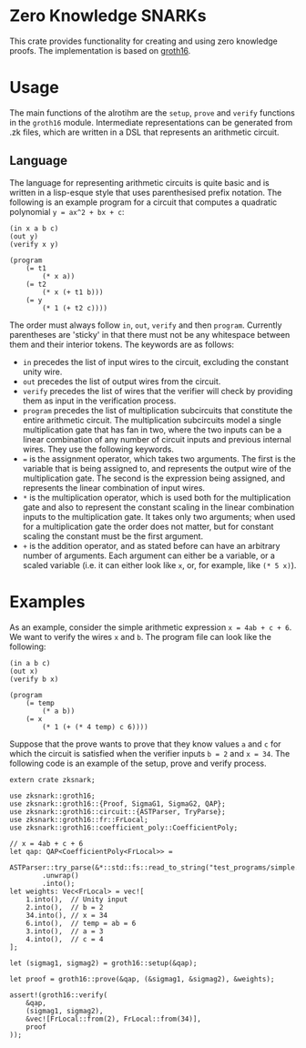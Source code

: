 # Zero Knowledge SNARKs

This crate provides functionality for creating and using zero knowledge
proofs. The implementation is based on
 [groth16](https://eprint.iacr.org/2016/260.pdf).

# Usage

The main functions of the alrotihm are the `setup`, `prove` and `verify`
functions in the `groth16` module. Intermediate representations can be
generated from .zk files, which are written in a DSL that represents an
arithmetic circuit.

## Language

The language for representing arithmetic circuits is quite basic and is
written in a lisp-esque style that uses parenthesised prefix notation. The
following is an example program for a circuit that computes a quadratic
polynomial `y = ax^2 + bx + c`:
```text
(in x a b c)
(out y)
(verify x y)

(program
    (= t1
        (* x a))
    (= t2
        (* x (+ t1 b)))
    (= y
        (* 1 (+ t2 c))))
```
The order must always follow `in`, `out`, `verify` and then `program`.
Currently parentheses are 'sticky' in that there must not be any whitespace
between them and their interior tokens. The keywords are as follows:
* `in` precedes the list of input wires to the circuit, excluding the
  constant unity wire.
* `out` precedes the list of output wires from the circuit.
* `verify` precedes the list of wires that the verifier will check by
  providing them as input in the verification process.
* `program` precedes the list of multiplication subcircuits that constitute
  the entire arithmetic circuit. The multiplication subcircuits model a
  single multiplication gate that has fan in two, where the two inputs can
  be a linear combination of any number of circuit inputs and previous
  internal wires. They use the following keywords.
* `=` is the assignment operator, which takes two arguments. The first is
  the variable that is being assigned to, and represents the output wire of
  the multiplication gate. The second is the expression being assigned, and
  represents the linear combination of input wires.
* `*` is the multiplication operator, which is used both for the
  multiplication gate and also to represent the constant scaling in the
  linear combination inputs to the multiplication gate. It takes only two
  arguments; when used for a multiplication gate the order does not matter,
  but for constant scaling the constant must be the first argument.
* `+` is the addition operator, and as stated before can have an arbitrary
  number of arguments. Each argument can either be a variable, or a scaled
  variable (i.e. it can either look like `x`, or, for example, like `(* 5
  x)`).

# Examples

As an example, consider the simple arithmetic expression `x = 4ab + c + 6`.
We want to verify the wires `x` and `b`. The program file can look like the
following:
```text
(in a b c)
(out x)
(verify b x)

(program
    (= temp
        (* a b))
    (= x
        (* 1 (+ (* 4 temp) c 6))))
```
Suppose that the prove wants to prove that they know values `a` and `c` for
which the circuit is satisfied when the verifier inputs `b = 2` and `x =
34`. The following code is an example of the setup, prove and verify
process.
```
extern crate zksnark;

use zksnark::groth16;
use zksnark::groth16::{Proof, SigmaG1, SigmaG2, QAP};
use zksnark::groth16::circuit::{ASTParser, TryParse};
use zksnark::groth16::fr::FrLocal;
use zksnark::groth16::coefficient_poly::CoefficientPoly;

// x = 4ab + c + 6
let qap: QAP<CoefficientPoly<FrLocal>> =
    ASTParser::try_parse(&*::std::fs::read_to_string("test_programs/simple.zk").unwrap())
        .unwrap()
        .into();
let weights: Vec<FrLocal> = vec![
    1.into(),  // Unity input
    2.into(),  // b = 2
    34.into(), // x = 34
    6.into(),  // temp = ab = 6
    3.into(),  // a = 3
    4.into(),  // c = 4
];

let (sigmag1, sigmag2) = groth16::setup(&qap);

let proof = groth16::prove(&qap, (&sigmag1, &sigmag2), &weights);

assert!(groth16::verify(
    &qap,
    (sigmag1, sigmag2),
    &vec![FrLocal::from(2), FrLocal::from(34)],
    proof
));
```